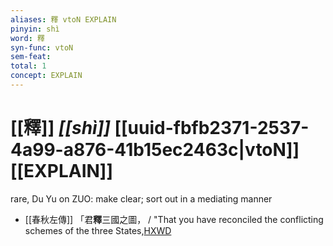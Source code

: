 ```yaml
---
aliases: 釋 vtoN EXPLAIN
pinyin: shì
word: 釋
syn-func: vtoN
sem-feat: 
total: 1
concept: EXPLAIN 
---
```

# [[釋]] *[[shì]]*  [[uuid-fbfb2371-2537-4a99-a876-41b15ec2463c|vtoN]] [[EXPLAIN]]
rare, Du Yu on ZUO: make clear; sort out in a mediating manner
 - [[春秋左傳]] 「君**釋**三國之圖， / "That you have reconciled the conflicting schemes of the three States,[HXWD](https://hxwd.org/textview.html?location=KR1e0001_tls_001-157a.6)
